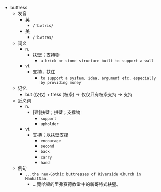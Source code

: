 - buttress
  - 发音
    - 英
      - `/'bʌtris/`
    - 美
      - `/'bʌtrəs/`
  - 词义
    - n.
      - 扶壁；支持物
        - `a brick or stone structure built to support a wall`
    - vt.
      - 支持，扶住
        - `to support a system, idea, argument etc, especially by providing money`
  - 记忆
    - but (仅仅) + tress (枝条) → 仅仅只有枝条支持 → 支持
  - 近义词
    - n.
      - [建]扶壁；拱壁；支撑物
        - `support`
        - `upholder`
    - vt.
      - 支持；以扶壁支撑
        - `encourage`
        - `second`
        - `back`
        - `carry`
        - `hand`
  - 例句
    - `...the neo-Gothic buttresses of Riverside Church in Manhattan.`
      - …曼哈顿的里弗赛德教堂中的新哥特式扶璧。

